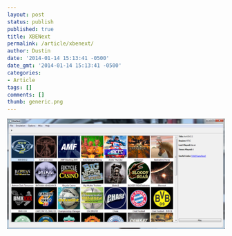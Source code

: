 ```yaml
---
layout: post
status: publish
published: true
title: XBENext
permalink: /article/xbenext/
author: Dustin
date: '2014-01-14 15:13:41 -0500'
date_gmt: '2014-01-14 15:13:41 -0500'
categories:
- Article
tags: []
comments: []
thumb: generic.png
---
```

![XBENext](/assets/img/blog/xbenext/preview_gui.png)
